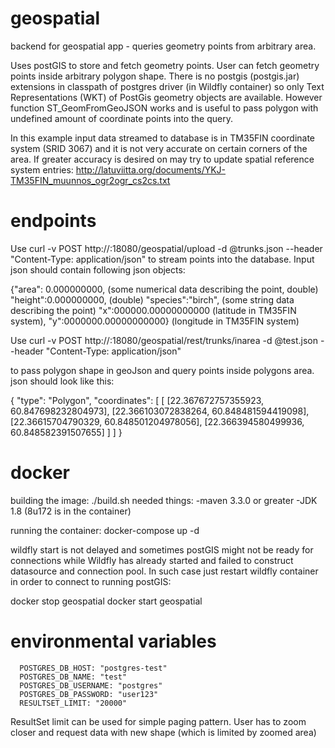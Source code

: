 # geospatial
backend for geospatial app - queries geometry points from arbitrary area.

Uses postGIS to store and fetch geometry points. User can fetch geometry points inside arbitrary polygon shape.
There is no postgis (postgis.jar) extensions in classpath of postgres driver (in Wildfly container) so only Text Representations (WKT) of PostGis geometry objects are available. However function ST_GeomFromGeoJSON works and is useful to pass polygon with undefined amount of coordinate points into the query.

In this example input data streamed to database is in TM35FIN coordinate system (SRID 3067) and it is not very accurate on certain corners of the area.
If greater accuracy is desired on may try to update spatial reference system entries: http://latuviitta.org/documents/YKJ-TM35FIN_muunnos_ogr2ogr_cs2cs.txt

# endpoints

Use curl -v POST http://<yourdockerhost>:18080/geospatial/upload -d @trunks.json --header "Content-Type: application/json"
to stream points into the database. Input json should contain following json objects:

{"area": 0.000000000, (some numerical data describing the point, double)
 "height":0.000000000, (double)
 "species":"birch", (some string data describing the point)
 "x":000000.00000000000 (latitude in TM35FIN system),
 "y":0000000.00000000000} (longitude in TM35FIN system)

Use curl -v POST http://<yourdockerhost>:18080/geospatial/rest/trunks/inarea -d @test.json --header "Content-Type: application/json"

to pass polygon shape in geoJson and query points inside polygons area. json should look like this:

{
	"type": "Polygon",
	"coordinates": [
		[
			[22.367672757355923, 60.847698232804973],
			[22.366103072838264, 60.848481594419098],
			[22.36615704790329, 60.848501204978056],
			[22.366394580499936, 60.848582391507655]
		]
	]
}

# docker

building the image: ./build.sh
needed things:
-maven 3.3.0 or greater
-JDK 1.8 (8u172 is in the container)

running the container: docker-compose up -d

wildfly start is not delayed and sometimes postGIS might not be ready for connections while 
Wildfly has already started and failed to construct datasource and connection pool. In such case just restart wildfly container
in order to connect to running postGIS:

docker stop geospatial
docker start geospatial

# environmental variables

      POSTGRES_DB_HOST: "postgres-test"
      POSTGRES_DB_NAME: "test"
      POSTGRES_DB_USERNAME: "postgres"
      POSTGRES_DB_PASSWORD: "user123"
      RESULTSET_LIMIT: "20000" 

ResultSet limit can be used for simple paging pattern. User has to zoom closer and request 
data with new shape (which is limited by zoomed area)










